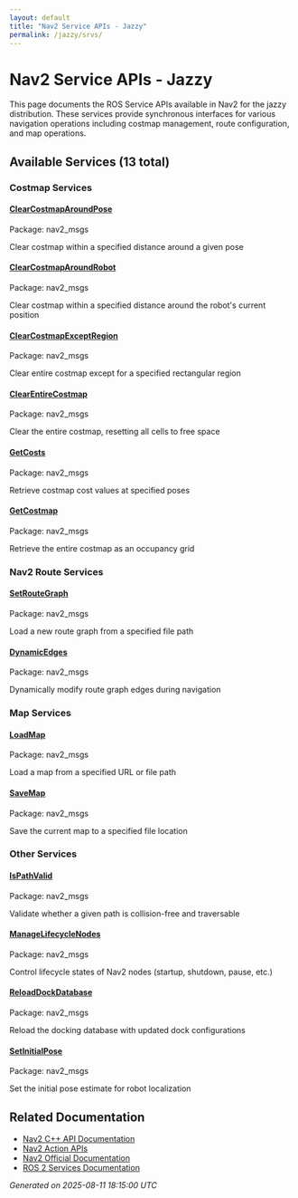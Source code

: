 ```yaml
---
layout: default
title: "Nav2 Service APIs - Jazzy"
permalink: /jazzy/srvs/
---
```


# Nav2 Service APIs - Jazzy

This page documents the ROS Service APIs available in Nav2 for the jazzy distribution. These services provide synchronous interfaces for various navigation operations including costmap management, route configuration, and map operations.

## Available Services (13 total)

### Costmap Services

<div class="action-grid">
  <div class="action-card">
    <h4><a href="/srvs/jazzy/clearcostmaparoundpose.html">ClearCostmapAroundPose</a></h4>
    <p class="action-package">Package: nav2_msgs</p>
    <p class="action-description">Clear costmap within a specified distance around a given pose</p>
  </div>
  <div class="action-card">
    <h4><a href="/srvs/jazzy/clearcostmaparoundrobot.html">ClearCostmapAroundRobot</a></h4>
    <p class="action-package">Package: nav2_msgs</p>
    <p class="action-description">Clear costmap within a specified distance around the robot's current position</p>
  </div>
  <div class="action-card">
    <h4><a href="/srvs/jazzy/clearcostmapexceptregion.html">ClearCostmapExceptRegion</a></h4>
    <p class="action-package">Package: nav2_msgs</p>
    <p class="action-description">Clear entire costmap except for a specified rectangular region</p>
  </div>
  <div class="action-card">
    <h4><a href="/srvs/jazzy/clearentirecostmap.html">ClearEntireCostmap</a></h4>
    <p class="action-package">Package: nav2_msgs</p>
    <p class="action-description">Clear the entire costmap, resetting all cells to free space</p>
  </div>
  <div class="action-card">
    <h4><a href="/srvs/jazzy/getcosts.html">GetCosts</a></h4>
    <p class="action-package">Package: nav2_msgs</p>
    <p class="action-description">Retrieve costmap cost values at specified poses</p>
  </div>
  <div class="action-card">
    <h4><a href="/srvs/jazzy/getcostmap.html">GetCostmap</a></h4>
    <p class="action-package">Package: nav2_msgs</p>
    <p class="action-description">Retrieve the entire costmap as an occupancy grid</p>
  </div>
</div>

### Nav2 Route Services

<div class="action-grid">
  <div class="action-card">
    <h4><a href="/srvs/jazzy/setroutegraph.html">SetRouteGraph</a></h4>
    <p class="action-package">Package: nav2_msgs</p>
    <p class="action-description">Load a new route graph from a specified file path</p>
  </div>
  <div class="action-card">
    <h4><a href="/srvs/jazzy/dynamicedges.html">DynamicEdges</a></h4>
    <p class="action-package">Package: nav2_msgs</p>
    <p class="action-description">Dynamically modify route graph edges during navigation</p>
  </div>
</div>

### Map Services

<div class="action-grid">
  <div class="action-card">
    <h4><a href="/srvs/jazzy/loadmap.html">LoadMap</a></h4>
    <p class="action-package">Package: nav2_msgs</p>
    <p class="action-description">Load a map from a specified URL or file path</p>
  </div>
  <div class="action-card">
    <h4><a href="/srvs/jazzy/savemap.html">SaveMap</a></h4>
    <p class="action-package">Package: nav2_msgs</p>
    <p class="action-description">Save the current map to a specified file location</p>
  </div>
</div>

### Other Services

<div class="action-grid">
  <div class="action-card">
    <h4><a href="/srvs/jazzy/ispathvalid.html">IsPathValid</a></h4>
    <p class="action-package">Package: nav2_msgs</p>
    <p class="action-description">Validate whether a given path is collision-free and traversable</p>
  </div>
  <div class="action-card">
    <h4><a href="/srvs/jazzy/managelifecyclenodes.html">ManageLifecycleNodes</a></h4>
    <p class="action-package">Package: nav2_msgs</p>
    <p class="action-description">Control lifecycle states of Nav2 nodes (startup, shutdown, pause, etc.)</p>
  </div>
  <div class="action-card">
    <h4><a href="/srvs/jazzy/reloaddockdatabase.html">ReloadDockDatabase</a></h4>
    <p class="action-package">Package: nav2_msgs</p>
    <p class="action-description">Reload the docking database with updated dock configurations</p>
  </div>
  <div class="action-card">
    <h4><a href="/srvs/jazzy/setinitialpose.html">SetInitialPose</a></h4>
    <p class="action-package">Package: nav2_msgs</p>
    <p class="action-description">Set the initial pose estimate for robot localization</p>
  </div>
</div>

## Related Documentation

- [Nav2 C++ API Documentation](/jazzy/html/index.html)
- [Nav2 Action APIs](/jazzy/actions/)
- [Nav2 Official Documentation](https://nav2.org/)
- [ROS 2 Services Documentation](https://docs.ros.org/en/jazzy/Tutorials/Beginner-CLI-Tools/Understanding-ROS2-Services/Understanding-ROS2-Services.html)

*Generated on 2025-08-11 18:15:00 UTC*
